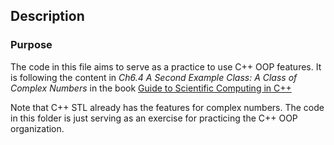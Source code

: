 ## Description 

### Purpose 
The code in this file aims to serve as a practice to use C++ OOP features. It is following the content in *Ch6.4 A Second Example Class: A Class of Complex Numbers* in the book [Guide to Scientific Computing in C++](https://link.springer.com/book/10.1007/978-3-319-73132-2)

Note that C++ STL already has the features for complex numbers. The code in this folder is just serving as an exercise for practicing the C++ OOP organization. 